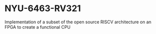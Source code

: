 # NYU-6463-RV321
Implementation of a subset of the open source RISCV architecture on an FPGA to create a functional CPU
